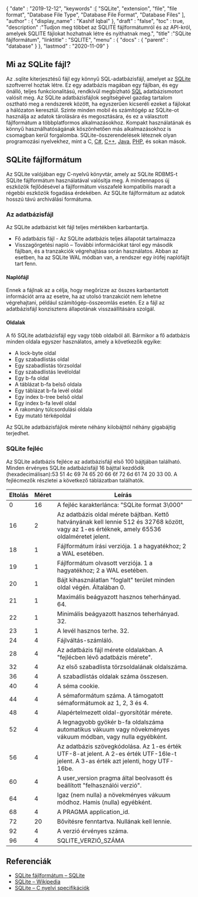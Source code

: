 {
  "date" : "2019-12-12",
  "keywords" :[ "SQLite", "extension", "file", "file format", "Database File Type", "Database File Format", "Database Files" ],
  "author" : {
    "display_name" : "Kashif Iqbal"
},
  "draft" : "false",
  "toc" : true,
  "description" :"Tudjon meg többet az SQLITE fájlformátumról és az API-król, amelyek SQLITE fájlokat hozhatnak létre és nyithatnak meg.",
  "title" :"SQLite fájlformátum",
  "linktitle" : "SQLITE",
  "menu" : {
    "docs" : {
      "parent" : "database"
}
},
  "lastmod" : "2020-11-09"
}

## Mi az SQLite fájl?

Az .sqlite kiterjesztésű fájl egy könnyű SQL-adatbázisfájl, amelyet az [SQLite](https://www.sqlite.org/index.html) szoftverrel hoztak létre. Ez egy adatbázis magában egy fájlban, és egy önálló, teljes funkcionalitású, rendkívül megbízható [SQL](/hu/database/sql/) adatbázismotort valósít meg. Az SQLite adatbázisfájlok segítségével gazdag tartalom osztható meg a rendszerek között, ha egyszerűen kicseréli ezeket a fájlokat a hálózaton keresztül. Szinte minden mobil és számítógép az SQLite-ot használja az adatok tárolására és megosztására, és ez a választott fájlformátum a többplatformos alkalmazásokhoz. Kompakt használatának és könnyű használhatóságának köszönhetően más alkalmazásokhoz is csomagban kerül forgalomba. SQLite-összerendelések léteznek olyan programozási nyelvekhez, mint a C, [C#](/hu/programming/cs), [C++](/hu/programming/cpp), [Java](/hu/programming/java/), [PHP](/hu/programming/php/ ), és sokan mások.

## SQLite fájlformátum

Az SQLite valójában egy C-nyelvű könyvtár, amely az SQLite RDBMS-t SQLite fájlformátum használatával valósítja meg. A mindennapos új eszközök fejlődésével a fájlformátum visszafelé kompatibilis maradt a régebbi eszközök fogadása érdekében. Az SQLite fájlformátum az adatok hosszú távú archiválási formátuma.

### Az adatbázisfájl

Az SQLite adatbázist két fájl teljes mértékben karbantartja.
* Fő adatbázis fájl - Az SQLite adatbázis teljes állapotát tartalmazza
* Visszagörgetési napló – További információkat tárol egy második fájlban, és a tranzakciók végrehajtása során használatos. Abban az esetben, ha az SQLite WAL módban van, a rendszer egy írófej naplófájlt tart fenn.

#### Naplófájl

Ennek a fájlnak az a célja, hogy megőrizze az összes karbantartott információt arra az esetre, ha az utolsó tranzakciót nem lehetne végrehajtani, például számítógép-összeomlás esetén. Ez a fájl az adatbázisfájl konzisztens állapotának visszaállítására szolgál.

#### Oldalak

A fő SQLite adatbázisfájl egy vagy több oldalból áll. Bármikor a fő adatbázis minden oldala egyszer használatos, amely a következők egyike:

* A lock-byte oldal
* Egy szabadlistás oldal
* Egy szabadlistás törzsoldal
* Egy szabadlistás levéloldal
* Egy b-fa oldal
* A táblázat b-fa belső oldala
* Egy táblázat b-fa levél oldal
* Egy index b-tree belső oldal
* Egy index b-fa levél oldal
* A rakomány túlcsordulási oldala
* Egy mutató térképoldal

Az SQLite adatbázisfájlok mérete néhány kilobájttól néhány gigabájtig terjedhet.

### SQLite fejléc

Az SQLite adatbázis fejléce az adatbázisfájl első 100 bájtjában található. Minden érvényes SQLite adatbázisfájl 16 bájttal kezdődik (hexadecimálisan):53 51 4c 69 74 65 20 66 6f 72 6d 61 74 20 33 00. A fejlécmezők részletei a következő táblázatban találhatók.

|Eltolás|Méret|Leírás|
---|---|---|
|0|16|A fejléc karakterlánca: "SQLite format 3\000"|
|16|2|Az adatbázis oldal mérete bájtban. Kettő hatványának kell lennie 512 és 32768 között, vagy az 1-es értéknek, amely 65536 oldalméretet jelent.|
|18|1|Fájlformátum írási verziója. 1 a hagyatékhoz; 2 a WAL esetében.|
|19|1|Fájlformátum olvasott verziója. 1 a hagyatékhoz; 2 a WAL esetében.|
|20|1|Bájt kihasználatlan "foglalt" terület minden oldal végén. Általában 0.|
|21|1|Maximális beágyazott hasznos teherhányad. 64.|
|22|1|Minimális beágyazott hasznos teherhányad. 32.|
|23|1|A levél hasznos terhe. 32.|
|24|4|Fájlváltás-számláló.|
|28|4|Az adatbázis fájl mérete oldalakban. A "fejlécben lévő adatbázis mérete".|
|32|4|Az első szabadlista törzsoldalának oldalszáma.|
|36|4|A szabadlistás oldalak száma összesen.|
|40|4|A séma cookie.|
|44|4|A sémaformátum száma. A támogatott sémaformátumok az 1, 2, 3 és 4.|
|48|4|Alapértelmezett oldal-gyorsítótár mérete.|
|52|4|A legnagyobb gyökér b-fa oldalszáma automatikus vákuum vagy növekményes vákuum módban, vagy nulla egyébként.|
|56|4|Az adatbázis szövegkódolása. Az 1-es érték UTF-8-at jelent. A 2-es érték UTF-16le-t jelent. A 3-as érték azt jelenti, hogy UTF-16be.|
|60|4|A user_version pragma által beolvasott és beállított "felhasználói verzió".|
|64|4|Igaz (nem nulla) a növekményes vákuum módhoz. Hamis (nulla) egyébként.|
|68|4|A PRAGMA application_id.| által beállított "Alkalmazásazonosító".
|72|20|Bővítésre fenntartva. Nullának kell lennie.|
|92|4|A verzió érvényes száma.|
|96|4|SQLITE_VERZIÓ_SZÁMA|

## Referenciák ##

* [SQLite fájlformátum – SQLite](https://www.sqlite.org/fileformat2.html)
* [SQLite – Wikipedia](https://en.wikipedia.org/wiki/SQLite)
* [SQLite – C nyelvi specifikációk](https://www.sqlite.org/c3ref/intro.html)

